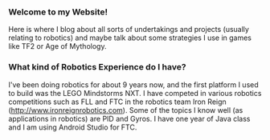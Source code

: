 ### Welcome to my Website!
Here is where I blog about all sorts of undertakings and projects (usually relating to robotics) and maybe talk about some strategies I use in games like TF2 or Age of Mythology.

### What kind of Robotics Experience do I have?
I've been doing robotics for about 9 years now, and the first platform I used to build was the LEGO Mindstorms NXT. I have competed in various robotics competitions such as FLL and FTC in the robotics team Iron Reign (http://www.ironreignrobotics.com). Some of the topics I know well (as applications in robotics) are PID and Gyros. I have one year of Java class and I am using Android Studio for FTC. 
